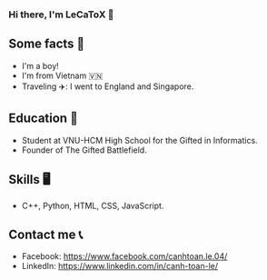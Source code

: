 ### Hi there, I'm LeCaToX 👋

## Some facts 🎉
* I'm a boy!
* I'm from Vietnam 🇻🇳
* Traveling ✈️: I went to England and Singapore.

## Education 🏫
* Student at VNU-HCM High School for the Gifted in Informatics. 
* Founder of The Gifted Battlefield.

## Skills 🖥️
* C++, Python, HTML, CSS, JavaScript.

## Contact me 📞
* Facebook: https://www.facebook.com/canhtoan.le.04/
* LinkedIn: https://www.linkedin.com/in/canh-toan-le/

